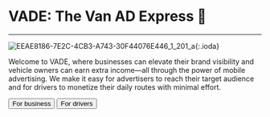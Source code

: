 # VADE: The Van AD Express 🚚

<hr>

![EEAE8186-7E2C-4CB3-A743-30F44076E446_1_201_a](https://github.com/user-attachments/assets/ad4b39af-b6fe-49b3-8ece-76c7757e41de){:.ioda}

Welcome to VADE, where businesses can elevate their brand visibility and vehicle owners can earn extra income—all through the power of mobile advertising. We make it easy for advertisers to reach their target audience and for drivers to monetize their daily routes with minimal effort.

<div class="grid">
<button onclick="window.location.href='advertise'">For business</button>
<button onclick="window.location.href='carriers'">For drivers</button>
</div>
